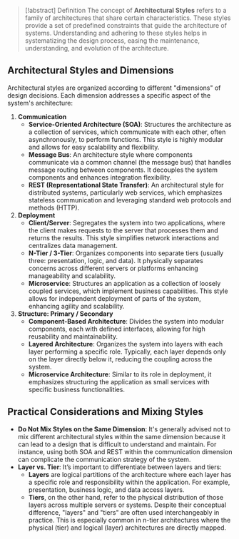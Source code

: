 > [!abstract] Definition
> The concept of **Architectural Styles** refers to a family of architectures that share certain characteristics. These styles provide a set of predefined constraints that guide the architecture of systems. Understanding and adhering to these styles helps in systematizing the design process, easing the maintenance, understanding, and evolution of the architecture. 
## Architectural Styles and Dimensions
Architectural styles are organized according to different "dimensions" of design decisions. Each dimension addresses a specific aspect of the system's architecture:
1. **Communication**
   - **Service-Oriented Architecture (SOA)**: Structures the architecture as a collection of services, which communicate with each other, often asynchronously, to perform functions. This style is highly modular and allows for easy scalability and flexibility.
   - **Message Bus**: An architecture style where components communicate via a common channel (the message bus) that handles message routing between components. It decouples the system components and enhances integration flexibility.
   - **REST (Representational State Transfer)**: An architectural style for distributed systems, particularly web services, which emphasizes stateless communication and leveraging standard web protocols and methods (HTTP).
2. **Deployment**
   - **Client/Server**: Segregates the system into two applications, where the client makes requests to the server that processes them and returns the results. This style simplifies network interactions and centralizes data management.
   - **N-Tier / 3-Tier**: Organizes components into separate tiers (usually three: presentation, logic, and data). It physically separates concerns across different servers or platforms enhancing manageability and scalability.
   - **Microservice**: Structures an application as a collection of loosely coupled services, which implement business capabilities. This style allows for independent deployment of parts of the system, enhancing agility and scalability.
3. **Structure: Primary / Secondary**
   - **Component-Based Architecture**: Divides the system into modular components, each with defined interfaces, allowing for high reusability and maintainability.
   - **Layered Architecture**: Organizes the system into layers with each layer performing a specific role. Typically, each layer depends only on the layer directly below it, reducing the coupling across the system.
   - **Microservice Architecture**: Similar to its role in deployment, it emphasizes structuring the application as small services with specific business functionalities.
## Practical Considerations and Mixing Styles
- **Do Not Mix Styles on the Same Dimension**: It's generally advised not to mix different architectural styles within the same dimension because it can lead to a design that is difficult to understand and maintain. For instance, using both SOA and REST within the communication dimension can complicate the communication strategy of the system.
- **Layer vs. Tier**: It’s important to differentiate between layers and tiers:
  - **Layers** are logical partitions of the architecture where each layer has a specific role and responsibility within the application. For example, presentation, business logic, and data access layers.
  - **Tiers**, on the other hand, refer to the physical distribution of those layers across multiple servers or systems.
  Despite their conceptual difference, "layers" and "tiers" are often used interchangeably in practice. This is especially common in n-tier architectures where the physical (tier) and logical (layer) architectures are directly mapped.
